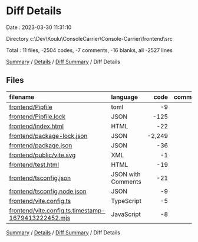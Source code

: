 # Diff Details

Date : 2023-03-30 11:31:10

Directory c:\\Dev\\Koulu\\ConsoleCarrier\\Console-Carrier\\frontend\\src

Total : 11 files,  -2504 codes, -7 comments, -16 blanks, all -2527 lines

[Summary](results.md) / [Details](details.md) / [Diff Summary](diff.md) / Diff Details

## Files
| filename | language | code | comment | blank | total |
| :--- | :--- | ---: | ---: | ---: | ---: |
| [frontend/Pipfile](/frontend/Pipfile) | toml | -9 | 0 | -4 | -13 |
| [frontend/Pipfile.lock](/frontend/Pipfile.lock) | JSON | -125 | 0 | -1 | -126 |
| [frontend/index.html](/frontend/index.html) | HTML | -22 | -4 | -3 | -29 |
| [frontend/package-lock.json](/frontend/package-lock.json) | JSON | -2,249 | 0 | -1 | -2,250 |
| [frontend/package.json](/frontend/package.json) | JSON | -36 | 0 | -1 | -37 |
| [frontend/public/vite.svg](/frontend/public/vite.svg) | XML | -1 | 0 | 0 | -1 |
| [frontend/test.html](/frontend/test.html) | HTML | -19 | 0 | -1 | -20 |
| [frontend/tsconfig.json](/frontend/tsconfig.json) | JSON with Comments | -21 | 0 | -1 | -22 |
| [frontend/tsconfig.node.json](/frontend/tsconfig.node.json) | JSON | -9 | 0 | -1 | -10 |
| [frontend/vite.config.ts](/frontend/vite.config.ts) | TypeScript | -5 | -1 | -2 | -8 |
| [frontend/vite.config.ts.timestamp-1679413222452.mjs](/frontend/vite.config.ts.timestamp-1679413222452.mjs) | JavaScript | -8 | -2 | -1 | -11 |

[Summary](results.md) / [Details](details.md) / [Diff Summary](diff.md) / Diff Details